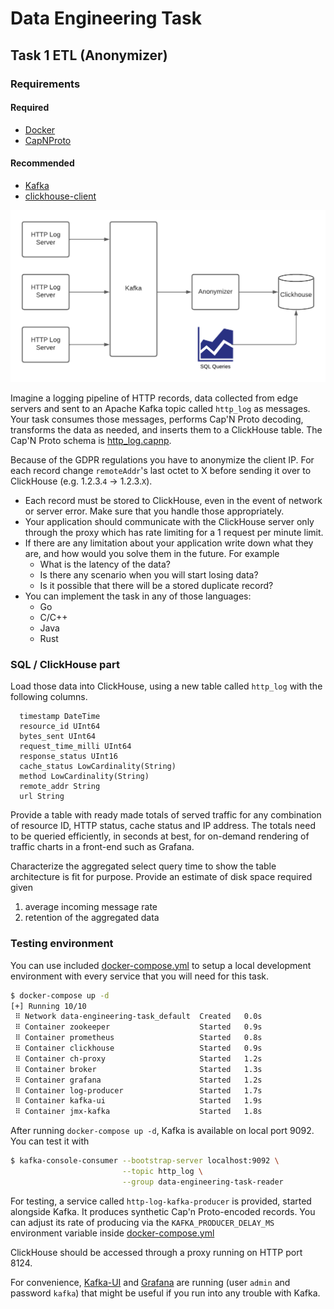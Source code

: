 # Data Engineering Task

## Task 1 ETL (Anonymizer)

### Requirements

#### Required
* [Docker](https://docs.docker.com/engine/install/)
* [CapNProto](https://capnproto.org/install.html)

#### Recommended
* [Kafka](https://kafka.apache.org/quickstart)
* [clickhouse-client](https://clickhouse.com/docs/en/getting-started/install/)

![](anonymizer.png)

Imagine a logging pipeline of HTTP records, data collected from edge
servers and sent to an Apache Kafka topic called `http_log` as messages. Your task consumes
those messages, performs Cap'N Proto decoding, transforms the data as needed, and inserts them
to a ClickHouse table. The Cap'N Proto schema is
[http_log.capnp](http_log.capnp).


Because of the GDPR regulations you have to anonymize the client IP. For
each record change `remoteAddr`'s last octet to X before sending it over to
ClickHouse (e.g. 1.2.3.`4` -> 1.2.3.`X`).

* Each record must be stored to ClickHouse, even in the event of network or server error. Make sure
that you handle those appropriately.
* Your application should communicate with the ClickHouse server only through the proxy which has
rate limiting for a 1 request per minute limit.
* If there are any limitation about your application write down what they are, and how would you solve them in the future.
  For example
  * What is the latency of the data?
  * Is there any scenario when you will start losing data?
  * Is it possible that there will be a stored duplicate record?
* You can implement the task in any of those languages:
  * Go
  * C/C++
  * Java
  * Rust

### SQL / ClickHouse part

Load those data into ClickHouse, using a new table called `http_log` with the following columns.

```
  timestamp DateTime
  resource_id UInt64
  bytes_sent UInt64
  request_time_milli UInt64
  response_status UInt16
  cache_status LowCardinality(String)
  method LowCardinality(String)
  remote_addr String
  url String
```

Provide a table with ready made totals of served traffic for any combination of resource ID, HTTP status,
cache status and IP address. The totals need to be queried efficiently, in seconds at best, for on-demand
rendering of traffic charts in a front-end such as Grafana.

Characterize the aggregated select query time to show the table architecture is fit for purpose.
Provide an estimate of disk space required given
 1) average incoming message rate
 2) retention of the aggregated data

### Testing environment

You can use included [docker-compose.yml](docker-compose.yml) to setup a local
development environment with every service that you will need for this task.

```bash
$ docker-compose up -d
[+] Running 10/10
 ⠿ Network data-engineering-task_default  Created   0.0s
 ⠿ Container zookeeper                    Started   0.9s
 ⠿ Container prometheus                   Started   0.8s
 ⠿ Container clickhouse                   Started   0.9s
 ⠿ Container ch-proxy                     Started   1.2s
 ⠿ Container broker                       Started   1.3s
 ⠿ Container grafana                      Started   1.2s
 ⠿ Container log-producer                 Started   1.7s
 ⠿ Container kafka-ui                     Started   1.9s
 ⠿ Container jmx-kafka                    Started   1.8s
 ```

After running `docker-compose up -d`, Kafka is available on local port 9092.
You can test it with

```bash
$ kafka-console-consumer --bootstrap-server localhost:9092 \
                         --topic http_log \
                         --group data-engineering-task-reader
```

For testing, a service called `http-log-kafka-producer` is provided, started alongside Kafka.
It produces synthetic Cap'n Proto-encoded records. You can adjust its rate of producing via the
`KAFKA_PRODUCER_DELAY_MS` environment variable inside [docker-compose.yml](./docker-compose.yml)

ClickHouse should be accessed through a proxy running on HTTP port 8124.

For convenience, [Kafka-UI](localhost:4000/) and [Grafana](localhost:3000/) are running
(user `admin` and password `kafka`) that might be useful if you run into any trouble
with Kafka.
